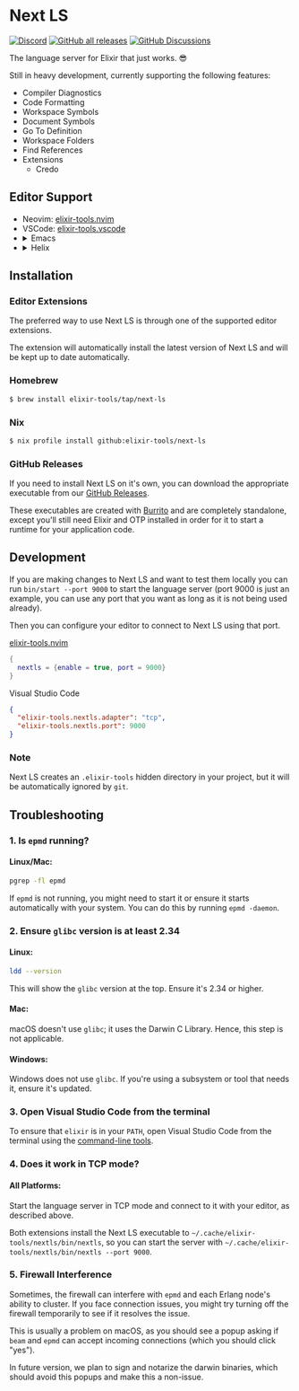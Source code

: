 # Next LS

[![Discord](https://img.shields.io/badge/Discord-5865F3?style=flat&logo=discord&logoColor=white&link=https://discord.gg/nNDMwTJ8)](https://discord.gg/6XdGnxVA2A)
[![GitHub all releases](https://img.shields.io/github/downloads/elixir-tools/next-ls/total?label=GitHub%20Downloads)](https://github.com/elixir-tools/next-ls/releases)
[![GitHub Discussions](https://img.shields.io/github/discussions/elixir-tools/discussions)](https://github.com/orgs/elixir-tools/discussions)

The language server for Elixir that just works. 😎

Still in heavy development, currently supporting the following features:

- Compiler Diagnostics
- Code Formatting
- Workspace Symbols
- Document Symbols
- Go To Definition
- Workspace Folders
- Find References
- Extensions
  - Credo

## Editor Support

<ul>
<li>Neovim: <a href="https://github.com/elixir-tools/elixir-tools.nvim">elixir-tools.nvim</a></li>
<li>VSCode: <a href="https://github.com/elixir-tools/elixir-tools.vscode">elixir-tools.vscode</a></li>
<li>
<details>
<summary>Emacs</summary>

Using eglot:

```elisp
(require 'eglot)

(add-to-list 'exec-path "path/to/next-ls/bin/")

(with-eval-after-load 'eglot
  (add-to-list 'eglot-server-programs
               `((elixir-ts-mode heex-ts-mode elixir-mode) .
                 ("nextls" "--stdio=true"))))

(add-hook 'elixir-mode-hook 'eglot-ensure)
(add-hook 'elixir-ts-mode-hook 'eglot-ensure)
(add-hook 'heex-ts-mode-hook 'eglot-ensure)
```

</details>
</li>
<li>
<details>
<summary>Helix</summary>

Add the following config to your `~/.config/helix/languages.toml`.

```toml
[[language]]
name = "elixir"
scope = "source.elixir"
language-server = { command = "path/to/next-ls", args = ["--stdio=true"] }
```

If you are using the latest git version of helix use this:

```toml
[[language]]
name = "elixir"
scope = "source.elixir"
language-servers = ["nextls"]

[language-server.nextls]
command = "path/to/next-ls"
args = ["--stdio=true"]
```

</details>
</li>
</ul>

## Installation

### Editor Extensions

The preferred way to use Next LS is through one of the supported editor extensions.

The extension will automatically install the latest version of Next LS and will be kept up to date automatically.

### Homebrew

```bash
$ brew install elixir-tools/tap/next-ls
```

### Nix

```bash
$ nix profile install github:elixir-tools/next-ls
```

### GitHub Releases

If you need to install Next LS on it's own, you can download the appropriate executable from our [GitHub Releases](https://github.com/elixir-tools/next-ls/releases).

These executables are created with [Burrito](https://github.com/burrito-elixir/burrito) and are completely standalone, except you'll still need Elixir and OTP installed in order for it to start a runtime for your application code.

## Development

If you are making changes to Next LS and want to test them locally you can run `bin/start --port 9000` to start the language server (port 9000 is just an example, you can use any port that you want as long as it is not being used already).

Then you can configure your editor to connect to Next LS using that port.

[elixir-tools.nvim](https://github.com/elixir-tools/elixir-tools.nvim)

```lua
{
  nextls = {enable = true, port = 9000}
}
```

Visual Studio Code

```json
{
  "elixir-tools.nextls.adapter": "tcp",
  "elixir-tools.nextls.port": 9000
}
```

### Note

Next LS creates an `.elixir-tools` hidden directory in your project, but it will be automatically ignored by `git`.

## Troubleshooting

### 1. Is `epmd` running?

#### Linux/Mac:

```bash
pgrep -fl epmd
```

If `epmd` is not running, you might need to start it or ensure it starts automatically with your system. You can do this by running `epmd -daemon`.


### 2. Ensure `glibc` version is at least 2.34

#### Linux:

```bash
ldd --version
```

This will show the `glibc` version at the top. Ensure it's 2.34 or higher.

#### Mac:

macOS doesn't use `glibc`; it uses the Darwin C Library. Hence, this step is not applicable.

#### Windows:

Windows does not use `glibc`. If you're using a subsystem or tool that needs it, ensure it's updated.


### 3. Open Visual Studio Code from the terminal

To ensure that `elixir` is in your `PATH`, open Visual Studio Code from the terminal using the [command-line tools](https://code.visualstudio.com/docs/editor/command-line#_launching-from-command-line).


### 4. Does it work in TCP mode?

#### All Platforms:

Start the language server in TCP mode and connect to it with your editor, as described above.

Both extensions install the Next LS executable to `~/.cache/elixir-tools/nextls/bin/nextls`, so you can start the server with `~/.cache/elixir-tools/nextls/bin/nextls --port 9000`.


### 5. Firewall Interference

Sometimes, the firewall can interfere with `epmd` and each Erlang node's ability to cluster. If you face connection issues, you might try turning off the firewall temporarily to see if it resolves the issue.

This is usually a problem on macOS, as you should see a popup asking if `beam` and `epmd` can accept incoming connections (which you should click "yes").

In future version, we plan to sign and notarize the darwin binaries, which should avoid this popups and make this a non-issue.
